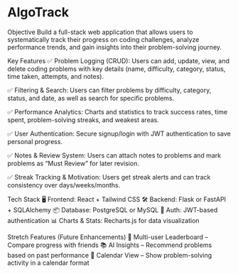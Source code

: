 # AlgoTrack
Objective
Build a full-stack web application that allows users to systematically track their progress on coding challenges, analyze performance trends, and gain insights into their problem-solving journey.

Key Features
✅ Problem Logging (CRUD): Users can add, update, view, and delete coding problems with key details (name, difficulty, category, status, time taken, attempts, and notes).

✅ Filtering & Search: Users can filter problems by difficulty, category, status, and date, as well as search for specific problems.

✅ Performance Analytics: Charts and statistics to track success rates, time spent, problem-solving streaks, and weakest areas.

✅ User Authentication: Secure signup/login with JWT authentication to save personal progress.

✅ Notes & Review System: Users can attach notes to problems and mark problems as “Must Review” for later revision.

✅ Streak Tracking & Motivation: Users get streak alerts and can track consistency over days/weeks/months.

Tech Stack
🖥 Frontend: React + Tailwind CSS
🛠 Backend: Flask or FastAPI + SQLAlchemy
📦 Database: PostgreSQL or MySQL
🔐 Auth: JWT-based authentication
📊 Charts & Stats: Recharts.js for data visualization

Stretch Features (Future Enhancements)
🚀 Multi-user Leaderboard – Compare progress with friends
📚 AI Insights – Recommend problems based on past performance
📅 Calendar View – Show problem-solving activity in a calendar format
